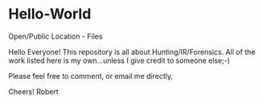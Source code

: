 # Hello-World
Open/Public Location - Files

Hello Everyone!
This repository is all about Hunting/IR/Forensics.
All of the work listed here is my own...unless I give credit to someone else;-)

Please feel free to comment, or email me directly.

Cheers!
Robert
